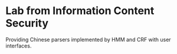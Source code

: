 # Lab from Information Content Security
Providing Chinese parsers implemented by HMM and CRF with user interfaces.
